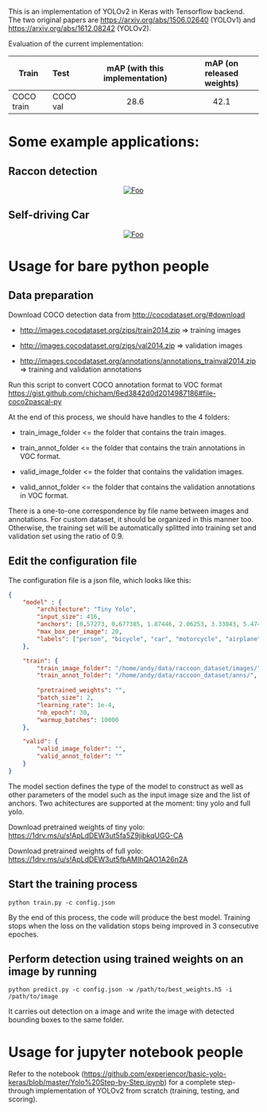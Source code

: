 This is an implementation of YOLOv2 in Keras with Tensorflow backend. The two original papers are https://arxiv.org/abs/1506.02640 (YOLOv1) and https://arxiv.org/abs/1612.08242 (YOLOv2).

Evaluation of the current implementation:

| Train        | Test          | mAP (with this implementation) | mAP (on released weights) |
| -------------|:--------------|:------------------------:|:-------------------------:|
| COCO train   | COCO val      | 28.6 |    42.1 |

# Some example applications:

## Raccon detection
<a href="https://www.youtube.com/watch?v=aibuvj2-zxA" rel="some text"><p align="center">![Foo](https://j.gifs.com/E9O21Y.gif)</p></a>

## Self-driving Car
<a href="https://www.youtube.com/watch?v=oYCaILZxEWM" rel="some text"><p align="center">![Foo](https://j.gifs.com/oY3zDB.gif)</p></a>

# Usage for bare python people
## Data preparation
Download COCO detection data from http://cocodataset.org/#download

+ http://images.cocodataset.org/zips/train2014.zip => training images

+ http://images.cocodataset.org/zips/val2014.zip => validation images

+ http://images.cocodataset.org/annotations/annotations_trainval2014.zip => training and validation annotations
    
Run this script to convert COCO annotation format to VOC format
    https://gist.github.com/chicham/6ed3842d0d2014987186#file-coco2pascal-py

At the end of this process, we should have handles to the 4 folders:

+ train_image_folder <= the folder that contains the train images.

+ train_annot_folder <= the folder that contains the train annotations in VOC format.

+ valid_image_folder <= the folder that contains the validation images.

+ valid_annot_folder <= the folder that contains the validation annotations in VOC format.
    
There is a one-to-one correspondence by file name between images and annotations. For custom dataset, it should be organized in this manner too. Otherwise, the training set will be automatically splitted into training set and validation set using the ratio of 0.9.

## Edit the configuration file
The configuration file is a json file, which looks like this:

```json
{
    "model" : {
        "architecture": "Tiny Yolo",
        "input_size": 416,
        "anchors": [0.57273, 0.677385, 1.87446, 2.06253, 3.33843, 5.47434, 7.88282, 3.52778, 9.77052, 9.16828],
        "max_box_per_image": 20,        
        "labels": ["person", "bicycle", "car", "motorcycle", "airplane", "bus", "train", "truck", "boat", "traffic light", "fire hydrant", "stop sign", "parking meter", "bench", "bird", "cat", "dog", "horse", "sheep", "cow", "elephant", "bear", "zebra", "giraffe", "backpack", "umbrella", "handbag", "tie", "suitcase", "frisbee", "skis", "snowboard", "sports ball", "kite", "baseball bat", "baseball glove", "skateboard", "surfboard", "tennis racket", "bottle", "wine glass", "cup", "fork", "knife", "spoon", "bowl", "banana", "apple", "sandwich", "orange", "broccoli", "carrot", "hot dog", "pizza", "donut", "cake", "chair", "couch", "potted plant", "bed", "dining table", "toilet", "tv", "laptop", "mouse", "remote", "keyboard", "cell phone", "microwave", "oven", "toaster", "sink", "refrigerator", "book", "clock", "vase", "scissors", "teddy bear", "hair drier", "toothbrush"]
    },

    "train": {
        "train_image_folder": "/home/andy/data/raccoon_dataset/images/",
        "train_annot_folder": "/home/andy/data/raccoon_dataset/anns/",      
          
        "pretrained_weights": "",
        "batch_size": 2,
        "learning_rate": 1e-4,
        "nb_epoch": 30,
        "warmup_batches": 10000
    },

    "valid": {
        "valid_image_folder": "",
        "valid_annot_folder": ""
    }
}
```

The model section defines the type of the model to construct as well as other parameters of the model such as the input image size and the list of anchors. Two achitectures are supported at the moment: tiny yolo and full yolo. 

Download pretrained weights of tiny yolo: https://1drv.ms/u/s!ApLdDEW3ut5fa5Z9jibkqUGG-CA

Download pretrained weights of full yolo: https://1drv.ms/u/s!ApLdDEW3ut5fbAMIhQAO1A26n2A

## Start the training process

`python train.py -c config.json`

By the end of this process, the code will produce the best model. Training stops when the loss on the validation stops being improved in 3 consecutive epoches.

## Perform detection using trained weights on an image by running
`python predict.py -c config.json -w /path/to/best_weights.h5 -i /path/to/image`

It carries out detection on a image and write the image with detected bounding boxes to the same folder.

# Usage for jupyter notebook people

Refer to the notebook (https://github.com/experiencor/basic-yolo-keras/blob/master/Yolo%20Step-by-Step.ipynb) for a complete step-through implementation of YOLOv2 from scratch (training, testing, and scoring).
